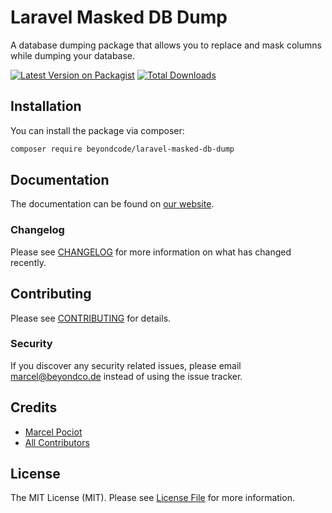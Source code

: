 # Laravel Masked DB Dump

A database dumping package that allows you to replace and mask columns while dumping your database.

[![Latest Version on Packagist](https://img.shields.io/packagist/v/beyondcode/laravel-masked-db-dump.svg?style=flat-square)](https://packagist.org/packages/beyondcode/laravel-masked-db-dump)
[![Total Downloads](https://img.shields.io/packagist/dt/beyondcode/laravel-masked-db-dump.svg?style=flat-square)](https://packagist.org/packages/beyondcode/laravel-masked-db-dump)

## Installation

You can install the package via composer:

```bash
composer require beyondcode/laravel-masked-db-dump
```

## Documentation

The documentation can be found on [our website](https://beyondco.de/docs/laravel-masked-db-dump).

### Changelog

Please see [CHANGELOG](CHANGELOG.md) for more information on what has changed recently.

## Contributing

Please see [CONTRIBUTING](CONTRIBUTING.md) for details.

### Security

If you discover any security related issues, please email marcel@beyondco.de instead of using the issue tracker.

## Credits

- [Marcel Pociot](https://github.com/mpociot)
- [All Contributors](../../contributors)

## License

The MIT License (MIT). Please see [License File](LICENSE.md) for more information.
